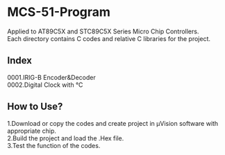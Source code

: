 # MCS-51-Program
Applied to AT89C5X and STC89C5X Series Micro Chip Controllers.  
Each directory contains C codes and relative C libraries for the project.  
## Index
0001.IRIG-B Encoder&Decoder  
0002.Digital Clock with ℃
## How to Use?
1.Download or copy the codes and create project in μVision software with appropriate chip.  
2.Build the project and load the .Hex file.  
3.Test the function of the codes.
